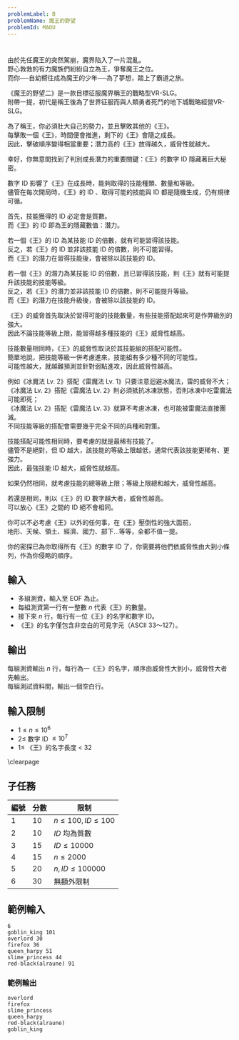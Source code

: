 ```yaml
---
problemLabel: B
problemName: 魔王的野望
problemId: MAOU
---
```


#

由於先任魔王的突然駕崩，魔界陷入了一片混亂。  
野心㪍㪍的有力魔族們紛紛自立為王，爭奪魔王之位。  
而你──自幼嚮往成為魔王的少年──為了夢想，踏上了霸道之旅。  

《魔王的野望二》是一款目標征服魔界稱王的戰略型VR-SLG。  
附帶一提，初代是稱王後為了世界征服而與人類勇者死鬥的地下城戰略經營VR-SLG。  

為了稱王，你必須壯大自己的勢力，並且擊敗其他的《王》。  
每擊敗一個《王》，時間便會推進，剩下的《王》會隨之成長。  
因此，擊破順序變得相當重要；潛力高的《王》放得越久，威脅性就越大。  

幸好，你無意間找到了判別成長潛力的重要關鍵：《王》的數字 ID 隱藏著巨大秘密。  

數字 ID 影響了《王》在成長時，能夠取得的技能種類、數量和等級。  
儘管在每次開局時，《王》的 ID 、取得可能的技能與 ID 都是隨機生成，仍有規律可循。  

首先，技能獲得的 ID 必定會是質數。  
而《王》的 ID 即為王的隱藏數值：潛力。  

若一個《王》的 ID 為某技能 ID 的倍數，就有可能習得該技能。  
反之，若《王》的 ID 並非該技能 ID 的倍數，則不可能習得。  
而《王》的潛力在習得技能後，會被除以該技能的 ID。  

若一個《王》的潛力為某技能 ID 的倍數，且已習得該技能，則《王》就有可能提升該技能的技能等級。  
反之，若《王》的潛力並非該技能 ID 的倍數，則不可能提升等級。  
而《王》的潛力在技能升級後，會被除以該技能的 ID。  

《王》的威脅首先取決於習得可能的技能數量，有些技能搭配起來可是作弊級別的強大。  
因此不論技能等級上限，能習得越多種技能的《王》威脅性越高。  

技能數量相同時，《王》的威脅性取決於其技能組的搭配可能性。  
簡單地說，把技能等級一併考慮進來，技能組有多少種不同的可能性。  
可能性越大，就越難預測並針對弱點進攻，因此威脅性越高。  

例如《冰魔法 Lv. 2》搭配《雷魔法 Lv. 1》只要注意迴避冰魔法，雷的威脅不大；  
《冰魔法 Lv. 2》搭配《雷魔法 Lv. 2》則必須抵抗冰凍狀態，否則冰凍中吃雷魔法可能即死；  
《冰魔法 Lv. 2》搭配《雷魔法 Lv. 3》就算不考慮冰凍，也可能被雷魔法直接團滅。  
不同技能等級的搭配會需要幾乎完全不同的兵種和對策。  

技能搭配可能性相同時，要考慮的就是最稀有技能了。  
儘管不是絕對，但 ID 越大，該技能的等級上限越低，通常代表該技能更稀有、更強力。  
因此，最強技能 ID 越大，威脅性就越高。  

如果仍然相同，就考慮技能的總等級上限；等級上限總和越大，威脅性越高。  

若還是相同，則以《王》的 ID 數字越大者，威脅性越高。  
可以放心《王》之間的 ID 絕不會相同。  

你可以不必考慮《王》以外的任何事，在《王》壓倒性的強大面前，  
地形、天候、領土、經濟、國力、部下…等等，全都不值一提。  

你的密探已為你取得所有《王》的數字 ID 了，你需要將他們依威脅性由大到小條列，作為你侵略的順序。  

## 輸入
* 多組測資，輸入至 EOF 為止。  
* 每組測資第一行有一整數 $n$ 代表《王》的數量。  
* 接下來 $n$ 行，每行有一位《王》的名字和數字 ID。  
* 《王》的名字僅包含非空白的可見字元（ASCII 33～127）。  

## 輸出
每組測資輸出 $n$ 行，每行為一《王》的名字，順序由威脅性大到小，威脅性大者先輸出。  
每組測試資料間，輸出一個空白行。  

## 輸入限制

 - $1 \leq n \leq 10^6$  
 - $2 \leq$ 數字 ID $\leq 10^7$  
 - $1 \leq$ 《王》的名字長度 < $32$  

\clearpage

## 子任務

| 編號 | 分數 | 限制 |
| --- | -------- | -------- |
|1|10|$n \le 100, ID \le 100$|
|2|10|$ID$ 均為質數|
|3|15|$ID \le 10000$|
|4|15|$n \le 2000$|
|5|20|$n , ID \le 100000$|
|6|30|無額外限制|

## 範例輸入
```
6
goblin_king 101
overlord 30
firefox 36
queen_harpy 51
slime_princess 44
red-black(alraune) 91
```

### 範例輸出
```
overlord
firefox
slime_princess
queen_harpy
red-black(alraune)
goblin_king
```


